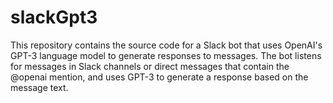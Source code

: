 # slackGpt3

This repository contains the source code for a Slack bot that uses OpenAI's GPT-3 language model to generate responses to messages. The bot listens for messages in Slack channels or direct messages that contain the @openai mention, and uses GPT-3 to generate a response based on the message text.

